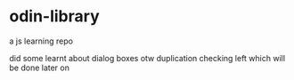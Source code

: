 # odin-library
a js learning repo


did some
learnt about dialog boxes otw
duplication checking left which will be done later on
